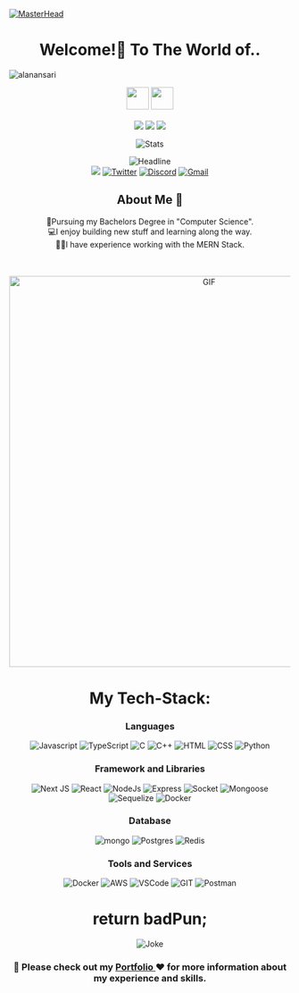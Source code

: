 [![MasterHead](https://vinayykumar.notion.site/image/https%3A%2F%2Fprod-files-secure.s3.us-west-2.amazonaws.com%2F76cbc7b4-55e7-4b62-b383-93e949551422%2F85f2de18-46ab-48d7-b95b-31bac905a187%2FLinkedIn_Banner.jpg?table=block&id=4a38b88d-c131-4a1d-8afb-ae5b8ed3948d&spaceId=76cbc7b4-55e7-4b62-b383-93e949551422&width=2000&userId=&cache=v2)](https://rishavchanda.io)
<h1 align="center">Welcome!🎉 To The World of..</h1>
<p align="left"> <img src="https://komarev.com/ghpvc/?username=alanansari&label=Profile%20views&color=0e75b6&style=flat" alt="alanansari" /> </p>
<p>
<div align="center">
<img height="40px" src="https://img.shields.io/badge/-Alan-109c5b?&style=for-the-badge&logoWidth=50"/>
<img height="40px" src="https://img.shields.io/badge/-Ansari-024023?&style=for-the-badge&logoWidth=50"/>
</div>

<br>

<div align="center">
<img src="https://img.shields.io/badge/-A-109c5b?&style=for-the-badge&logoWidth=50"/>
<img src="https://img.shields.io/badge/-Software-024023?&style=for-the-badge&logoWidth=50"/>
<img src="https://img.shields.io/badge/-Developer-109c5b?&style=for-the-badge&logoWidth=50"/>
</div>
</p>

<div align=center>
        <p align="center">
  <img src="https://github-readme-stats.vercel.app/api?username=alanansari&show_icons=true&theme=dracula" alt="Stats" />
</p>
    <div align=center>

<div align=center>
        <img src="https://readme-typing-svg.herokuapp.com?color=109c5b&size=32&center=true&vCenter=true&width=600&height=50&lines=Hi+there+I'm+Alan+%F0%9F%91%8B;Software+Developer;Problem+Solver" alt="Headline" />
</div> 
<div>
    <a href="https://www.linkedin.com/in/alan-a-2a2839115/"><img src="https://img.shields.io/badge/LinkedIn-0077B5?style=for-the-badge&logo=linkedin&logoColor=whit" /></a>
    <a href="https://twitter.com/alan_ansari02"><img src="https://img.shields.io/badge/Twitter-1DA1F2?style=for-the-badge&logo=twitter&logoColor=white" alt="Twitter" /></a>
        <a href="https://www.discordapp.com/users/_orion_314"><img src="https://img.shields.io/badge/Discord-5865F2?style=for-the-badge&logo=discord&logoColor=white" alt="Discord" /></a>
        <a href="mailto:ansarialan31@gmail.com"><img src="https://img.shields.io/badge/Gmail-D14836?style=for-the-badge&logo=gmail&logoColor=white" alt="Gmail" /></a>
    </div>

<h2 align="center">About Me 🚀</h2>
<p align="center">
👦Pursuing my Bachelors Degree in "Computer Science". </br>
💻I enjoy building new stuff and learning along the way.</br>
👨‍💻I have experience working with the MERN Stack.
</p>

<br>
<br>

<img align="center" width="700px" alt="GIF" src="https://i.pinimg.com/originals/eb/50/87/eb50875a68b04b0480fa929af2c7547c.gif" />

<br>
<h1 align="center">My Tech-Stack:</h1>
<div align="center">
        
### Languages    
![Javascript](https://img.shields.io/badge/JavaScript-323330?style=for-the-badge&logo=javascript&logoColor=F7DF1E) ![TypeScript](https://img.shields.io/badge/typescript-%23007ACC.svg?style=for-the-badge&logo=typescript&logoColor=white) ![C](https://img.shields.io/badge/C-00599C?style=for-the-badge&logo=c&logoColor=white) ![C++](https://img.shields.io/badge/C%2B%2B-00599C?style=for-the-badge&logo=c%2B%2B&logoColor=white)  ![HTML](https://img.shields.io/badge/HTML5-E34F26?style=for-the-badge&logo=html5&logoColor=white) ![CSS](https://img.shields.io/badge/CSS3-1572B6?style=for-the-badge&logo=css3&logoColor=white) ![Python](https://img.shields.io/badge/Python-FFD43B?style=for-the-badge&logo=python&logoColor=blue)

### Framework and Libraries

  ![Next JS](https://img.shields.io/badge/Next-black?style=for-the-badge&logo=next.js&logoColor=white)
  ![React](https://img.shields.io/badge/React-20232A?style=for-the-badge&logo=react&logoColor=61DAFB)
  ![NodeJs](https://img.shields.io/badge/Node.js-339933?style=for-the-badge&logo=nodedotjs&logoColor=white)
  ![Express](https://img.shields.io/badge/Express.js-000000?style=for-the-badge&logo=express&logoColor=white)
  ![Socket](https://img.shields.io/badge/Socket.io-010101?&style=for-the-badge&logo=Socket.io&logoColor=white)
  <img alt="Mongoose" src="https://img.shields.io/badge/Mongoose-880000.svg?style=for-the-badge&logo=Mongoose&logoColor=white"/>
  <img alt="Sequelize" src="https://img.shields.io/badge/Sequelize-52B0E7.svg?style=for-the-badge&logo=Sequelize&logoColor=white"/>
  ![Docker](https://img.shields.io/badge/Docker-2CA5E0?style=for-the-badge&logo=docker&logoColor=white)

### Database

  ![mongo](https://img.shields.io/badge/MongoDB-4EA94B?style=for-the-badge&logo=mongodb&logoColor=white)
  ![Postgres](https://img.shields.io/badge/postgres-%23316192.svg?style=for-the-badge&logo=postgresql&logoColor=white)
  ![Redis](https://img.shields.io/badge/redis-%23DD0031.svg?style=for-the-badge&logo=redis&logoColor=white)
 
### Tools and Services

  ![Docker](https://img.shields.io/badge/docker-%230db7ed.svg?style=for-the-badge&logo=docker&logoColor=white)
  <img alt="AWS" src="https://img.shields.io/badge/AWS%20-%23FF9900.svg?&style=for-the-badge&logo=amazon-aws&logoColor=white"/>
  <img alt="VSCode" src="https://img.shields.io/badge/Visual%20Studio%20Code-007ACC.svg?style=for-the-badge&logo=Visual-Studio-Code&logoColor=white"/>
  <img alt="GIT" src="https://img.shields.io/badge/Git-F05032.svg?style=for-the-badge&logo=Git&logoColor=white"/>
  <img alt="Postman" src="https://img.shields.io/badge/Postman-FF6C37.svg?style=for-the-badge&logo=Postman&logoColor=white"/>
  
</div>

<!-- Jokes of the Day -->
<h1 align="center">return badPun;</h1>
<p align="center">
  <img src="https://readme-jokes.vercel.app/api" alt="Joke" />
</p>

<div align="center">
  
<h3> 📄  Please check out my <a href="https://devalan.tech"> Portfolio </a> ❤️ for more information about my experience and skills.</h3>

</div>
